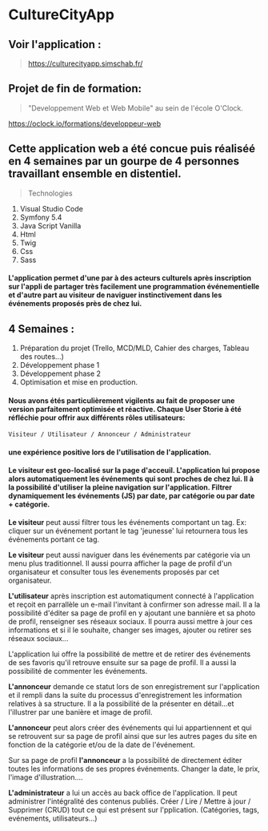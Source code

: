 # CultureCityApp

## Voir l'application :
>https://culturecityapp.simschab.fr/

## Projet de fin de formation:

>"Developpement Web et Web Mobile" au sein de l'école O'Clock.

https://oclock.io/formations/developpeur-web

## Cette application web a été concue puis réaliséé en 4 semaines par un gourpe de 4 personnes travaillant ensemble en distentiel.

>Technologies

1. Visual Studio Code
2. Symfony 5.4
3. Java Script Vanilla
4. Html
5. Twig
6. Css
7. Sass

#### L'application permet d'une par à des acteurs culturels après inscription sur l'appli de partager très facilement une programmation événementielle et d'autre part au visiteur de naviguer instinctivement dans les événements proposés près de chez lui.

## 4 Semaines :

1. Préparation du projet (Trello, MCD/MLD, Cahier des charges, Tableau des routes...)
2. Développement phase 1
3. Développement phase 2
4. Optimisation et mise en production.

#### Nous avons étés particulièrement vigilents au fait de proposer une version parfaitement optimisée et réactive. Chaque User Storie à été réfléchie pour offrir aux différents rôles utilisateurs:

    Visiteur / Utilisateur / Annonceur / Administrateur 
    
#### une expérience positive lors de l'utilisation de l'application.


#### **Le visiteur**  est geo-localisé sur la page d'acceuil. L'application lui propose alors automatiquement les événements qui sont proches de chez lui. Il à la possibilité d'utiliser la pleine navigation sur l'application. Filtrer dynamiquement les événements (JS) par date, par catégorie ou par date + catégorie. 

**Le visiteur**  peut aussi filtrer tous les événements comportant un tag. Ex: cliquer sur un événement portant le tag 'jeunesse' lui retournera tous les événements portant ce tag. 

**Le visiteur** peut aussi naviguer dans les événements par catégorie via un menu plus traditionnel. Il aussi pourra afficher la page de profil d'un organisateur et consulter tous les évenements proposés par cet organisateur.

**L'utilisateur** après inscription est automatiqument connecté à l'application et reçoit en parrallèle un e-mail l'invitant à confirmer son adresse mail. Il a la possibilité d'éditer sa page de profil en y ajoutant une bannière et sa photo de profil, renseigner ses réseaux sociaux. Il pourra aussi mettre à jour ces informations et si il le souhaite, changer ses images, ajouter ou retirer ses réseaux sociaux...

L'application lui offre la possibilité de mettre et de retirer des événements de ses favoris qu'il retrouve ensuite sur sa page de profil. Il a aussi la possibilité de commenter les événements.

**L'annonceur** demande ce statut lors de son enregistrement sur l'application et il rempli dans la suite du processus d'enregistrement les information relatives à sa structure. Il a la possibilité de la présenter en détail...et l'illustrer par une banière et image de profil.

**L'annonceur** peut alors créer des événements qui lui appartiennent et qui se retrouvent sur sa page de profil ainsi que sur les autres pages du site en fonction de la catégorie et/ou de la date de l'événement.

Sur sa page de profil **l'annonceur** a la possibilité de directement éditer toutes les informations de ses propres événements. Changer la date, le prix, l'image d'illustration....

**L'administrateur** a lui un accès au back office de l'application. Il peut administrer l'intégralité des contenus publiés. Créer / Lire / Mettre à jour / Supprimer (CRUD) tout ce qui est présent sur l'pplication. (Catégories, tags, evénements, utilisateurs...)


